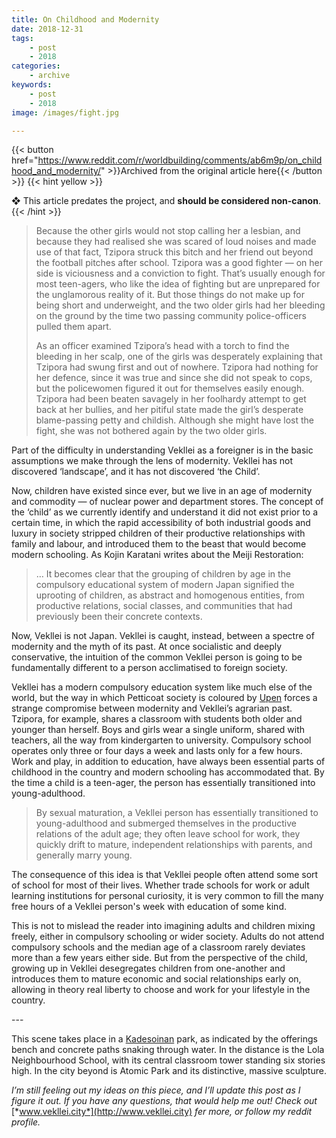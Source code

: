 ```yaml
---
title: On Childhood and Modernity
date: 2018-12-31
tags:
    - post
    - 2018
categories:
    - archive
keywords:
    - post
    - 2018
image: /images/fight.jpg

---
```

{{< button href="https://www.reddit.com/r/worldbuilding/comments/ab6m9p/on_childhood_and_modernity/" >}}Archived from the original article here{{< /button >}}
{{< hint yellow >}}

❖ This article predates the project, and **should be considered non-canon**.
{{< /hint >}}

>Because the other girls would not stop calling her a lesbian, and because they had realised she was scared of loud noises and made use of that fact, Tzipora struck this bitch and her friend out beyond the football pitches after school. Tzipora was a good fighter — on her side is viciousness and a conviction to fight. That’s usually enough for most teen-agers, who like the idea of fighting but are unprepared for the unglamorous reality of it. But those things do not make up for being short and underweight, and the two older girls had her bleeding on the ground by the time two passing community police-officers pulled them apart.  
>  
>As an officer examined Tzipora’s head with a torch to find the bleeding in her scalp, one of the girls was desperately explaining that Tzipora had swung first and out of nowhere. Tzipora had nothing for her defence, since it was true and since she did not speak to cops, but the policewomen figured it out for themselves easily enough. Tzipora had been beaten savagely in her foolhardy attempt to get back at her bullies, and her pitiful state made the girl’s desperate blame-passing petty and childish. Although she might have lost the fight, she was not bothered again by the two older girls.

Part of the difficulty in understanding Vekllei as a foreigner is in the basic assumptions we make through the lens of modernity. Vekllei has not discovered ‘landscape’, and it has not discovered ‘the Child’.

Now, children have existed since ever, but we live in an age of modernity and commodity — of nuclear power and department stores. The concept of the ‘child’ as we currently identify and understand it did not exist prior to a certain time, in which the rapid accessibility of both industrial goods and luxury in society stripped children of their productive relationships with family and labour, and introduced them to the beast that would become modern schooling. As Kojin Karatani writes about the Meiji Restoration:

>… It becomes clear that the grouping of children by age in the compulsory educational system of modern Japan signified the uprooting of children, as abstract and homogenous entities, from productive relations, social classes, and communities that had previously been their concrete contexts.

Now, Vekllei is not Japan. Vekllei is caught, instead, between a spectre of modernity and the myth of its past. At once socialistic and deeply conservative, the intuition of the common Vekllei person is going to be fundamentally different to a person acclimatised to foreign society.

Vekllei has a modern compulsory education system like much else of the world, but the way in which Petticoat society is coloured by [Upen](https://www.reddit.com/r/worldbuilding/comments/9snaar/the_stewards_of_the_earth/) forces a strange compromise between modernity and Vekllei’s agrarian past. Tzipora, for example, shares a classroom with students both older and younger than herself. Boys and girls wear a single uniform, shared with teachers, all the way from kindergarten to university. Compulsory school operates only three or four days a week and lasts only for a few hours. Work and play, in addition to education, have always been essential parts of childhood in the country and modern schooling has accommodated that. By the time a child is a teen-ager, the person has essentially transitioned into young-adulthood.

>By sexual maturation, a Vekllei person has essentially transitioned to young-adulthood and submerged themselves in the productive relations of the adult age; they often leave school for work, they quickly drift to mature, independent relationships with parents, and generally marry young.

The consequence of this idea is that Vekllei people often attend some sort of school for most of their lives. Whether trade schools for work or adult learning institutions for personal curiosity, it is very common to fill the many free hours of a Vekllei person's week with education of some kind.

This is not to mislead the reader into imagining adults and children mixing freely, either in compulsory schooling or wider society. Adults do not attend compulsory schools and the median age of a classroom rarely deviates more than a few years either side. But from the perspective of the child, growing up in Vekllei desegregates children from one-another and introduces them to mature economic and social relationships early on, allowing in theory real liberty to choose and work for your lifestyle in the country.

\---

This scene takes place in a [Kadesoinan](https://vekllei.city/parks/) park, as indicated by the offerings bench and concrete paths snaking through water. In the distance is the Lola Neighbourhood School, with its central classroom tower standing six stories high. In the city beyond is Atomic Park and its distinctive, massive sculpture.

*I’m still feeling out my ideas on this piece, and I’ll update this post as I figure it out. If you have any questions, that would help me out! Check out* [*www.vekllei.city*](http://www.vekllei.city) *fer more, or follow my reddit profile.*
